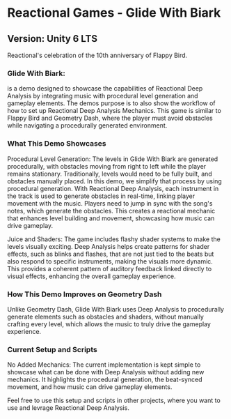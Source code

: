 # Reactional Games - Glide With Biark

## Version: Unity 6 LTS

Reactional's celebration of the 10th anniversary of Flappy Bird.

### Glide With Biark:
is a demo designed to showcase the capabilities of Reactional Deep Analysis by integrating music with procedural level generation and gameplay elements. The demos purpose is to also show the workflow of how to set up Reactional Deep Analysis Mechanics. This game is similar to Flappy Bird and Geometry Dash, where the player must avoid obstacles while navigating a procedurally generated environment.

### What This Demo Showcases

Procedural Level Generation: The levels in Glide With Biark are generated procedurally, with obstacles moving from right to left while the player remains stationary. Traditionally, levels would need to be fully built, and obstacles manually placed. In this demo, we simplify that process by using procedural generation. With Reactional Deep Analysis, each instrument in the track is used to generate obstacles in real-time, linking player movement with the music. Players need to jump in sync with the song's notes, which generate the obstacles. This creates a reactional mechanic that enhances level building and movement, showcasing how music can drive gameplay.

Juice and Shaders: The game includes flashy shader systems to make the levels visually exciting. Deep Analysis helps create patterns for shader effects, such as blinks and flashes, that are not just tied to the beats but also respond to specific instruments, making the visuals more dynamic. This provides a coherent pattern of auditory feedback linked directly to visual effects, enhancing the overall gameplay experience.

### How This Demo Improves on Geometry Dash
Unlike Geometry Dash, Glide With Biark uses Deep Analysis to procedurally generate elements such as obstacles and shaders, without manually crafting every level, which allows the music to truly drive the gameplay experience.

### Current Setup and Scripts

No Added Mechanics: The current implementation is kept simple to showcase what can be done with Deep Analysis without adding new mechanics. It highlights the procedural generation, the beat-synced movement, and how music can drive gameplay elements.

Feel free to use this setup and scripts in other projects, where you want to use and levrage Reactional Deep Analysis.
